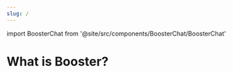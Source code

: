 ```yaml
---
slug: /
---
```


import BoosterChat from '@site/src/components/BoosterChat/BoosterChat'

# What is Booster?

<BoosterChat embedded={true} />